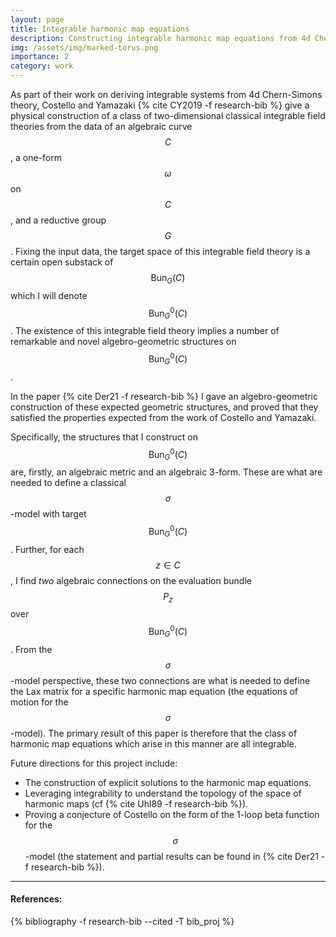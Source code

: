 ```yaml
---
layout: page
title: Integrable harmonic map equations
description: Constructing integrable harmonic map equations from 4d Chern-Simons
img: /assets/img/marked-torus.png
importance: 2
category: work
---
```


As part of their work on deriving integrable systems from 4d Chern-Simons theory, Costello and Yamazaki {% cite CY2019 -f research-bib %} give a physical construction of a class of two-dimensional classical integrable field theories from the data of an algebraic curve $$C$$,  a one-form $$\omega$$ on $$C$$, and a reductive group $$G$$.  Fixing the input data, the target space of this integrable field theory is a certain open substack of $$\text{Bun}_G(C)$$ which I will denote $$\text{Bun}_G^0(C)$$. The existence of this integrable field theory implies a number of remarkable and novel algebro-geometric structures on $$\text{Bun}_G^0(C)$$.

In the paper {% cite Der21 -f research-bib %} I gave an algebro-geometric construction of these expected geometric structures, and proved that they satisfied the properties expected from the work of Costello and Yamazaki.

Specifically, the structures that I construct on $$\text{Bun}_G^0(C)$$ are, firstly, an algebraic metric and an algebraic 3-form. These are what are needed to define a classical $$\sigma$$-model with target $$\text{Bun}_G^0(C)$$.  Further, for each $$z \in C$$, I find *two* algebraic connections on the evaluation bundle $$P_z$$ over $$\text{Bun}_G^0(C)$$.  From the $$\sigma$$-model perspective, these two connections are what is needed to define the Lax matrix for a specific harmonic map equation (the equations of motion for the $$\sigma$$-model). The primary result of this paper is therefore that the class of harmonic map equations which arise in this manner are all integrable.

Future directions for this project include:
- The construction of explicit solutions to the harmonic map equations.
- Leveraging integrability to understand the topology of the space of harmonic maps (cf {% cite Uhl89 -f research-bib %}).
- Proving a conjecture of Costello on the form of the 1-loop beta function for the $$\sigma$$-model (the statement and partial results can be found in {% cite Der21 -f research-bib %}).

---

#### References:

{% bibliography -f research-bib --cited -T bib_proj %}
